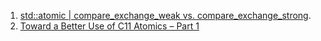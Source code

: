  1. [std::atomic | compare_exchange_weak vs. compare_exchange_strong](https://stackoverflow.com/questions/4944771/stdatomic-compare-exchange-weak-vs-compare-exchange-strong).
 2. [Toward a Better Use of C11 Atomics – Part 1]
 
[Toward a Better Use of C11 Atomics – Part 1]: https://developers.redhat.com/blog/2016/01/14/toward-a-better-use-of-c11-atomics-part-1/

